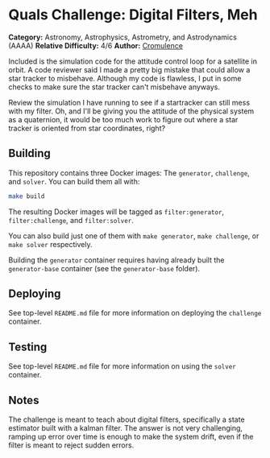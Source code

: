 # Quals Challenge: Digital Filters, Meh #

**Category:** Astronomy, Astrophysics, Astrometry, and Astrodynamics (AAAA)
**Relative Difficulty:** 4/6
**Author:** [Cromulence](https://cromulence.com/)

Included is the simulation code for the attitude control loop for a satellite
in orbit. A code reviewer said I made a pretty big mistake that could allow a
star tracker to misbehave. Although my code is flawless, I put in some checks
to make sure the star tracker can't misbehave anyways.

Review the simulation I have running to see if a startracker can still mess
with my filter. Oh, and I'll be giving you the attitude of the physical system
as a quaternion, it would be too much work to figure out where a star tracker
is oriented from star coordinates, right?


## Building ##

This repository contains three Docker images: The `generator`, `challenge`,
and `solver`. You can build them all with:

```sh
make build
```

The resulting Docker images will be tagged as `filter:generator`,
`filter:challenge`, and `filter:solver`.

You can also build just one of them with `make generator`, `make challenge`,
or `make solver` respectively.

Building the `generator` container requires having already built the
`generator-base` container (see the `generator-base` folder).


## Deploying ##

See top-level `README.md` file for more information on deploying the
`challenge` container.


## Testing ##

See top-level `README.md` file for more information on using the `solver`
container.


## Notes ##

The challenge is meant to teach about digital filters, specifically a state
estimator built with a kalman filter. The answer is not very challenging,
ramping up error over time is enough to make the system drift, even if the
filter is meant to reject sudden errors. 
